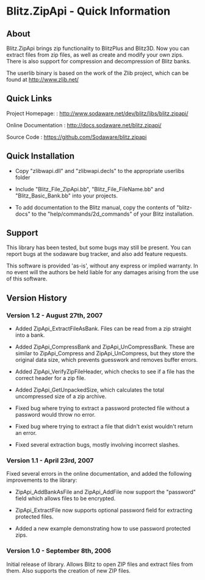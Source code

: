 # Blitz.ZipApi - Quick Information

## About

Blitz.ZipApi brings zip functionality to BlitzPlus and Blitz3D. Now you
can extract files from zip files, as well as create and modify your own
zips. There is also support for compression and decompression of Blitz
banks.

The userlib binary is based on the work of the Zlib project, which can 
be found at http://www.zlib.net/


## Quick Links

Project Homepage:
: http://www.sodaware.net/dev/blitz/libs/blitz.zipapi/

Online Documentation
: http://docs.sodaware.net/blitz.zipapi/

Source Code
: https://github.com/Sodaware/blitz.zipapi


## Quick Installation

  * Copy "zlibwapi.dll" and "zlibwapi.decls" to the appropriate
    userlibs folder
	  
  * Include "Blitz_File_ZipApi.bb", "Blitz_File_FileName.bb" and 
    "Blitz_Basic_Bank.bb" into your projects.
	
  * To add documentation to the Blitz manual, copy the contents
    of "blitz-docs" to the "help/commands/2d_commands" of your 
    Blitz installation.


## Support

This library has been tested, but some bugs may still be present. You can report 
bugs at the sodaware bug tracker, and also add feature requests.

This software is provided 'as-is', without any express or implied warranty. In no 
event will the authors be held liable for any damages arising from the use of 
this software.


## Version History

### Version 1.2 - August 27th, 2007

  * Added ZipApi_ExtractFileAsBank. Files can be read from a zip straight 
    into a bank.

  * Added ZipApi_CompressBank and ZipApi_UnCompressBank. These are similar to 
    ZipApi_Compress and ZipApi_UnCompress, but they store the original data 
    size, which prevents guesswork and removes buffer errors.

  * Added ZipApi_VerifyZipFileHeader, which checks to see if a file has the 
    correct header for a zip file.

  * Added ZipApi_GetUnpackedSize, which calculates the total uncompressed size 
    of a zip archive.

  * Fixed bug where trying to extract a password protected file without a 
    password would throw no error.

  * Fixed bug where trying to extract a file that didn't exist wouldn't return 
    an error.

  * Fixed several extraction bugs, mostly involving incorrect slashes.


### Version 1.1 - April 23rd, 2007

Fixed several errors in the online documentation, and added the following 
improvements to the library:

  * ZipApi_AddBankAsFile and ZipApi_AddFile now support the "password" field 
    which allows files to be encrypted.

  * ZipApi_ExtractFile now supports optional password field for extracting 
    protected files.

  * Added a new example demonstrating how to use password protected zips. 

### Version 1.0 - September 8th, 2006

Initial release of library. Allows Blitz to open ZIP files and extract files from 
them. Also supports the creation of new ZIP files.
